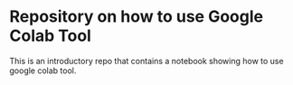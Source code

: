 # Repository on how to use Google Colab Tool
This is an introductory repo that contains a notebook showing how to use google colab tool.
